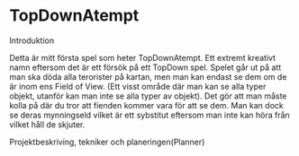 # TopDownAtempt

Introduktion

Detta är mitt första spel som heter TopDownAtempt. Ett extremt kreativt namn eftersom det är ett försök på ett TopDown spel.
Spelet går ut på att man ska döda alla terorister på kartan, men man kan endast se dem om de är inom ens Field of View.  (Ett visst område där man kan se alla typer objekt, utanför kan man inte se alla typer av objekt). Det gör att man måste kolla på där du tror att fienden kommer vara för att se dem. Man kan dock se deras mynningseld vilket är ett sybstitut eftersom man inte kan höra från vilket håll de skjuter.

Projektbeskriving, tekniker och planeringen(Planner)
